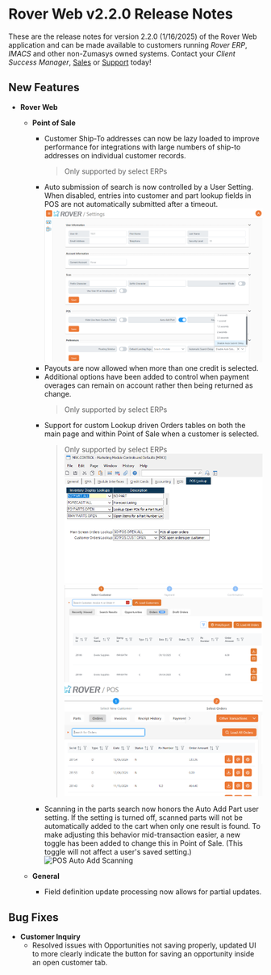 # Rover Web v2.2.0 Release Notes

<badge text= "Version 2.2.0" vertical="middle" />

<PageHeader />

These are the release notes for version 2.2.0 (1/16/2025) of the Rover Web application and can be made available to customers running _Rover ERP_, _IMACS_ and other non-Zumasys owned systems. Contact your _Client Success Manager_, [Sales](mailto:sales@zumasys.com?subject=Rover%20Web%20v2.2.0) or [Support](mailto:help@zumasys.com?subject=Rover%20Web%20v2.2.0) today!

## New Features

- **Rover Web**
  - **Point of Sale**
    - Customer Ship-To addresses can now be lazy loaded to improve performance for integrations with large numbers of ship-to addresses on individual customer records.
      > Only supported by select ERPs
    - Auto submission of search is now controlled by a User Setting. When disabled, entries into customer and part lookup fields in POS are not automatically submitted after a timeout.
      ![Auto Search User Setting](./auto-search-user-setting.png)
    - Payouts are now allowed when more than one credit is selected.
    - Additional options have been added to control when payment overages can remain on account rather then being returned as change.
      > Only supported by select ERPs
    - Support for custom Lookup driven Orders tables on both the main page and within Point of Sale when a customer is selected.
      > Only supported by select ERPs
     ![MRK Control Orders Lookups](./order-lookup-mrk-control.png)
     ![Main Page Order Lookup](./order-lookup-main.png)
     ![Customer Order Lookup](./order-lookup-customer.png)
    - Scanning in the parts search now honors the Auto Add Part user setting. If the setting is turned off, scanned parts will not be automatically added to the cart when only one result is found. To make adjusting this behavior mid-transaction easier, a new toggle has been added to change this in Point of Sale. (This toggle will not affect a user's saved setting.)
    ![POS Auto Add Scanning](./pos-auto-add.gif)

  - **General**
    - Field definition update processing now allows for partial updates.

## Bug Fixes

- **Customer Inquiry**
  - Resolved issues with Opportunities not saving properly, updated UI to more clearly indicate the button for saving an opportunity inside an open customer tab.
